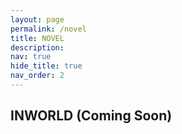 ```yaml
---
layout: page
permalink: /novel
title: NOVEL
description: 
nav: true
hide_title: true
nav_order: 2
---
```


## INWORLD (Coming Soon)
